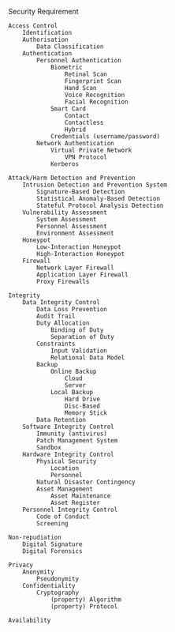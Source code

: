 Security Requirement

    Access Control
        Identification
        Authorisation
            Data Classification
        Authentication
            Personnel Authentication
                Biometric
                    Retinal Scan
                    Fingerprint Scan
                    Hand Scan
                    Voice Recognition
                    Facial Recognition
                Smart Card
                    Contact
                    Contactless
                    Hybrid
                Credentials (username/password)
            Network Authentication
                Virtual Private Network
                    VPN Protocol
                Kerberos

    Attack/Harm Detection and Prevention
        Intrusion Detection and Prevention System
            Signature-Based Detection
            Statistical Anomaly-Based Detection
            Stateful Protocol Analysis Detection
        Vulnerability Assessment
            System Assessment
            Personnel Assessment
            Environment Assessment
        Honeypot
            Low-Interaction Honeypot
            High-Interaction Honeypot
        Firewall
            Network Layer Firewall
            Application Layer Firewall
            Proxy Firewalls

    Integrity
        Data Integrity Control
            Data Loss Prevention
            Audit Trail
            Duty Allocation
                Binding of Duty
                Separation of Duty
            Constraints
                Input Validation
                Relational Data Model
            Backup
                Online Backup
                    Cloud
                    Server
                Local Backup
                    Hard Drive
                    Disc-Based
                    Memory Stick
            Data Retention
        Software Integrity Control
            Immunity (antivirus)
            Patch Management System
            Sandbox
        Hardware Integrity Control
            Physical Security
                Location
                Personnel
            Natural Disaster Contingency
            Asset Management
                Asset Maintenance
                Asset Register
        Personnel Integrity Control
            Code of Conduct
            Screening

    Non-repudiation
        Digital Signature
        Digital Forensics

    Privacy
        Anonymity
            Pseudonymity
        Confidentiality
            Cryptography
                (property) Algorithm
                (property) Protocol
    
    Availability
